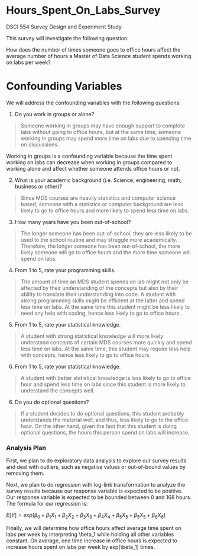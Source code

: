 # Hours_Spent_On_Labs_Survey
DSCI 554 Survey Design and Experiment Study

This survey will investigate the following question:

How does the number of times someone goes to office hours affect the average number of hours a Master of Data Science student spends working on labs per week?

# Confounding Variables

We will address the confounding variables with the following questions:

1. Do you work in groups or alone?

  > Someone working in groups may have enough support to complete labs without going to office hours, but at the same time, someone working in groups may spend more time on labs due to spending time on discussions.

  Working in groups is a confounding variable because the time spent working on labs can decrease when working in groups compared to working alone and affect whether someone attends office hours or not.

2. What is your academic background (i.e. Science, engineering, math, business or other)?

  > Since MDS courses are heavily statistics and computer science based, someone with a statistics or computer background are less likely to go to office hours and more likely to spend less time on labs.

3. How many years have you been out-of-school?

  > The longer someone has been out-of-school, they are less likely to be used to the school routine and may struggle more academically. Therefore, the longer someone has been out-of-school, the more likely someone will go to office hours and the more time someone will spend on labs.

4. From 1 to 5, rate your programming skills.

  > The amount of time an MDS student spends on lab might not only be affected by their understanding of the concepts but also by their ability to translate their understanding into code.  A student with strong programming skills might be efficient at the latter and spend less time on labs. At the same time this student might be less likely to need any help with coding, hence less likely to go to office hours.

5. From 1 to 5, rate your statistical knowledge.

  > A student with strong statistical knowledge will more likely understand concepts of certain MDS courses more quickly and spend less time on labs. At the same time, this student may require less help with concepts, hence less likely to go to office hours.

6. From 1 to 5, rate your statistical knowledge.

  > A student with better statistical knowledge is less likely to go to office hour and spend less time on labs since this student is more likely to understand the concepts well.  

6. Do you do optional questions?

  > If a student decides to do optional questions, this student probably understands the material well, and thus, less likely to go to the office hour. On the other hand, given the fact that this student is doing optional questions, the hours this person spend on labs will increase.

### Analysis Plan

First, we plan to do exploratory data analysis to explore our survey results and deal with outliers, such as negative values or out-of-bound values by removing them.

Next, we plan to do regression with log-link transformation to analyze the survey results because our response variable is expected to be positive. Our response variable is expected to be bounded between 0 and 168 hours. The formula for our regression is:

$E[Y] = exp(\beta_0 + \beta_1 X_1 + \beta_2 X_2 + \beta_3 X_3 + \beta_4 X_4 + \beta_5 X_5 + \beta_5 X_5 + \beta_6 X_6)$

Finally, we will determine how office hours affect average time spent on labs per week by interpreting \beta_1 while holding all other variables constant. On average, one time increase in office hours is expected to increase hours spent on labs per week by exp(\beta_1) times.

